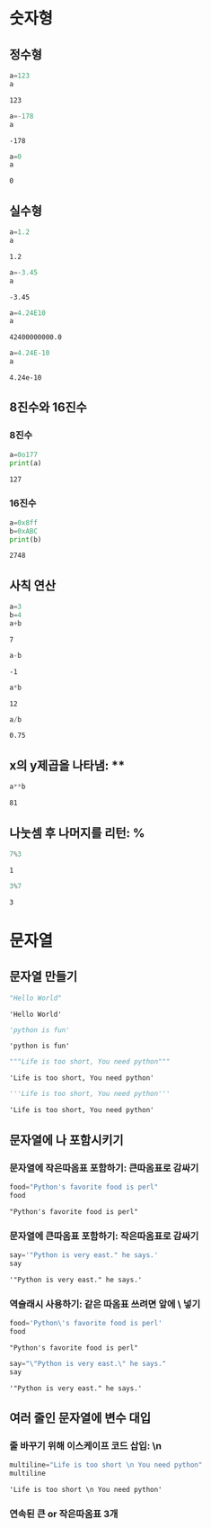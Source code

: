 # 숫자형
## 정수형


```python
a=123
a
```




    123




```python
a=-178
a
```




    -178




```python
a=0
a
```




    0



## 실수형


```python
a=1.2
a
```




    1.2




```python
a=-3.45
a
```




    -3.45




```python
a=4.24E10
a
```




    42400000000.0




```python
a=4.24E-10
a
```




    4.24e-10



## 8진수와 16진수
### 8진수


```python
a=0o177
print(a)
```

    127
    

### 16진수


```python
a=0x8ff
b=0xABC
print(b)
```

    2748
    

## 사칙 연산


```python
a=3
b=4
a+b
```




    7




```python
a-b
```




    -1




```python
a*b
```




    12




```python
a/b
```




    0.75



## x의 y제곱을 나타냄: **


```python
a**b
```




    81



## 나눗셈 후 나머지를 리턴: %


```python
7%3
```




    1




```python
3%7
```




    3



# 문자열
## 문자열 만들기


```python
"Hello World"
```




    'Hello World'




```python
'python is fun'
```




    'python is fun'




```python
"""Life is too short, You need python"""
```




    'Life is too short, You need python'




```python
'''Life is too short, You need python'''
```




    'Life is too short, You need python'



## 문자열에 나 포함시키기
### 문자열에 작은따옴표 포함하기: 큰따옴표로 감싸기


```python
food="Python's favorite food is perl"
food
```




    "Python's favorite food is perl"



### 문자열에 큰따옴표 포함하기: 작은따옴표로 감싸기


```python
say='"Python is very east." he says.'
say
```




    '"Python is very east." he says.'



### 역슬래시 사용하기: 같은 따옴표 쓰려면 앞에 \ 넣기


```python
food='Python\'s favorite food is perl'
food
```




    "Python's favorite food is perl"




```python
say="\"Python is very east.\" he says."
say
```




    '"Python is very east." he says.'



## 여러 줄인 문자열에 변수 대입
### 줄 바꾸기 위해 이스케이프 코드 삽입: \n


```python
multiline="Life is too short \n You need python"
multiline
```




    'Life is too short \n You need python'



### 연속된 큰 or 작은따옴표 3개 


```python

```
